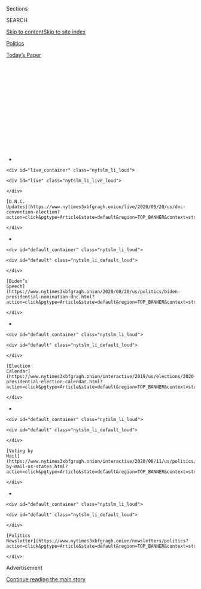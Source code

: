 <div id="app">

<div>

<div>

<div>

<div class="NYTAppHideMasthead css-1q2w90k e1suatyy0">

<div class="section css-ui9rw0 e1suatyy2">

<div class="css-eph4ug er09x8g0">

<div class="css-6n7j50">

</div>

<span class="css-1dv1kvn">Sections</span>

<div class="css-10488qs">

<span class="css-1dv1kvn">SEARCH</span>

</div>

[Skip to content](#site-content)[Skip to site
index](#site-index)

</div>

<div id="masthead-section-label" class="css-1wr3we4 eaxe0e00">

[Politics](https://www.nytimes3xbfgragh.onion/section/politics)

</div>

<div class="css-10698na e1huz5gh0">

</div>

</div>

<div id="masthead-bar-one" class="section hasLinks css-15hmgas e1csuq9d3">

<div class="css-uqyvli e1csuq9d0">

</div>

<div class="css-1uqjmks e1csuq9d1">

</div>

<div class="css-9e9ivx">

[](https://myaccount.nytimes3xbfgragh.onion/auth/login?response_type=cookie&client_id=vi)

</div>

<div class="css-1bvtpon e1csuq9d2">

[Today’s
Paper](https://www.nytimes3xbfgragh.onion/section/todayspaper)

</div>

</div>

</div>

</div>

<div data-aria-hidden="false">

<div id="site-content" data-role="main">

<div>

<div class="css-1aor85t" style="opacity:0.000000001;z-index:-1;visibility:hidden">

<div class="css-1hqnpie">

<div class="css-epjblv">

<span class="css-17xtcya">[Politics](/section/politics)</span><span class="css-x15j1o">|</span><span class="css-fwqvlz">Inside
Wisconsin’s Election Mess: Thousands of Missing or Nullified
Ballots</span>

</div>

<div class="css-k008qs">

<div class="css-1iwv8en">

<span class="css-18z7m18"></span>

<div>

</div>

</div>

<span class="css-1n6z4y">https://nyti.ms/2VgJr5t</span>

<div class="css-1705lsu">

<div class="css-4xjgmj">

<div class="css-4skfbu" data-role="toolbar" data-aria-label="Social Media Share buttons, Save button, and Comments Panel with current comment count" data-testid="share-tools">

  - 
  - 
  - 
  - 
    
    <div class="css-6n7j50">
    
    </div>

  - 

</div>

</div>

</div>

</div>

</div>

</div>

<div class="css-13pd83m">

<div id="NYT_TOP_BANNER_REGION">

<div>

<div id="styln-elections-notifications-menu" class="section css-l08pwh interactive-content interactive-size-medium">

<div class="css-17ih8de interactive-body">

<div class="nytslm_innerContainer" data-aria-live="polite">

<div class="nytslm_title">

</div>

  - 
    
    <div id="live_container" class="nytslm_li_loud">
    
    <div id="live" class="nytslm_li_live_loud">
    
    </div>
    
    [D.N.C.
    Updates](https://www.nytimes3xbfgragh.onion/live/2020/08/20/us/dnc-convention-election?action=click&pgtype=Article&state=default&region=TOP_BANNER&context=storylines_menu)
    
    </div>

  - 
    
    <div id="default_container" class="nytslm_li_loud">
    
    <div id="default" class="nytslm_li_default_loud">
    
    </div>
    
    [Biden’s
    Speech](https://www.nytimes3xbfgragh.onion/2020/08/20/us/politics/biden-presidential-nomination-dnc.html?action=click&pgtype=Article&state=default&region=TOP_BANNER&context=storylines_menu)
    
    </div>

  - 
    
    <div id="default_container" class="nytslm_li_loud">
    
    <div id="default" class="nytslm_li_default_loud">
    
    </div>
    
    [Election
    Calendar](https://www.nytimes3xbfgragh.onion/interactive/2019/us/elections/2020-presidential-election-calendar.html?action=click&pgtype=Article&state=default&region=TOP_BANNER&context=storylines_menu)
    
    </div>

  - 
    
    <div id="default_container" class="nytslm_li_loud">
    
    <div id="default" class="nytslm_li_default_loud">
    
    </div>
    
    [Voting by
    Mail](https://www.nytimes3xbfgragh.onion/interactive/2020/08/11/us/politics/vote-by-mail-us-states.html?action=click&pgtype=Article&state=default&region=TOP_BANNER&context=storylines_menu)
    
    </div>

  - 
    
    <div id="default_container" class="nytslm_li_loud">
    
    <div id="default" class="nytslm_li_default_loud">
    
    </div>
    
    [Politics
    Newsletter](https://www.nytimes3xbfgragh.onion/newsletters/politics?action=click&pgtype=Article&state=default&region=TOP_BANNER&context=storylines_menu)
    
    </div>

</div>

</div>

</div>

</div>

</div>

</div>

<div id="top-wrapper" class="css-1sy8kpn">

<div id="top-slug" class="css-l9onyx">

Advertisement

</div>

[Continue reading the main
story](#after-top)

<div class="ad top-wrapper" style="text-align:center;height:100%;display:block;min-height:250px">

<div id="top" class="place-ad" data-position="top" data-size-key="top">

</div>

</div>

<div id="after-top">

</div>

</div>

<div>

<div id="sponsor-wrapper" class="css-1hyfx7x">

<div id="sponsor-slug" class="css-19vbshk">

Supported by

</div>

[Continue reading the main
story](#after-sponsor)

<div id="sponsor" class="ad sponsor-wrapper" style="text-align:center;height:100%;display:block">

</div>

<div id="after-sponsor">

</div>

</div>

<div class="css-186x18t">

</div>

<div class="css-1vkm6nb ehdk2mb0">

# Inside Wisconsin’s Election Mess: Thousands of Missing or Nullified Ballots

</div>

As Wisconsin scrambled to expand voting by mail for its election on
Tuesday, many absentee voters said their ballots went undelivered.

<div class="css-79elbk" data-testid="photoviewer-wrapper">

<div class="css-z3e15g" data-testid="photoviewer-wrapper-hidden">

</div>

<div class="css-1a48zt4 ehw59r15" data-testid="photoviewer-children">

![<span class="css-16f3y1r e13ogyst0" data-aria-hidden="true">Absentee
ballots were sorted at the Milwaukee Elections Commission office on
Wednesday.</span><span class="css-cnj6d5 e1z0qqy90" itemprop="copyrightHolder"><span class="css-1ly73wi e1tej78p0">Credit...</span><span><span>Mark
Hoffman/Milwaukee Journal-Sentinel, via Associated
Press</span></span></span>](https://static01.graylady3jvrrxbe.onion/images/2020/04/09/us/politics/09wisconsin/merlin_171407025_a354ea0c-f063-46bb-b20c-70e3bbd0e33c-articleLarge.jpg?quality=75&auto=webp&disable=upscale)

</div>

</div>

<div class="css-18e8msd">

<div class="css-pdw9fk epjyd6m0">

<div class="css-1txwxcy ey68jwv0" data-aria-hidden="true">

[![Nick
Corasaniti](https://static01.graylady3jvrrxbe.onion/images/2018/06/13/multimedia/author-nick-corasaniti/author-nick-corasaniti-thumbLarge-v2.png
"Nick Corasaniti")](https://www.nytimes3xbfgragh.onion/by/nick-corasaniti)[![Stephanie
Saul](https://static01.graylady3jvrrxbe.onion/images/2020/02/06/reader-center/author-stephanie-saul/author-stephanie-saul-thumbLarge.png
"Stephanie Saul")](https://www.nytimes3xbfgragh.onion/by/stephanie-saul)

</div>

<div class="css-1baulvz">

By [<span class="css-1baulvz" itemprop="name">Nick
Corasaniti</span>](https://www.nytimes3xbfgragh.onion/by/nick-corasaniti)
and [<span class="css-1baulvz last-byline" itemprop="name">Stephanie
Saul</span>](https://www.nytimes3xbfgragh.onion/by/stephanie-saul)

</div>

</div>

  - 
    
    <div class="css-ld3wwf e16638kd2">
    
    April 9,
    2020
    
    </div>

  - 
    
    <div class="css-4xjgmj">
    
    <div class="css-d8bdto" data-role="toolbar" data-aria-label="Social Media Share buttons, Save button, and Comments Panel with current comment count" data-testid="share-tools">
    
      - 
      - 
      - 
      - 
        
        <div class="css-6n7j50">
        
        </div>
    
      - 
    
    </div>
    
    </div>

</div>

</div>

<div class="section meteredContent css-1r7ky0e" name="articleBody" itemprop="articleBody">

<div class="css-1fanzo5 StoryBodyCompanionColumn">

<div class="css-53u6y8">

Three tubs of absentee ballots that never reached voters were discovered
in a postal center outside Milwaukee. At least 9,000 absentee ballots
requested by voters were never sent, and others recorded as sent were
never received. Even when voters did return their completed ballots in
the mail, thousands were postmarked too late to count — or not at all.

Cracks in Wisconsin’s vote-by-mail operation are now emerging after the
state’s scramble to expand that effort on the fly for voters who feared
going to the polls in Tuesday’s elections. The takeaways — that the
election network and the Postal Service were pushed to the brink of
their capabilities, and that mistakes were clearly made — are
instructive for other states if they choose to broaden vote-by-mail
methods without sufficient time, money and planning.

More than 860,000 completed absentee ballots had been returned by
Tuesday, already a record for Wisconsin spring elections. But for
thousands of other voters, who never received their ballots, there was
only one recourse: putting their health at risk and defying a
stay-at-home order to vote in person during the coronavirus pandemic.
Many chose not to show up.

[Federal health officials have
suggested](https://www.nytimes3xbfgragh.onion/2020/04/08/us/politics/republicans-vote-by-mail.html)
that expanding voting by mail could help reduce crowds at polling places
and therefore make elections safer amid the outbreak. The issues that
have arisen in Wisconsin offer a warning for other states of the
potential pitfalls of a rapid, last-minute expansion of absentee
balloting, particularly one marred by a flurry of court challenges and
11th-hour rulings that created confusion and chaos.

</div>

</div>

<div class="css-1fanzo5 StoryBodyCompanionColumn">

<div class="css-53u6y8">

The mix of missing and mismarked ballots suggests that thousands of
Wisconsin voters were effectively disenfranchised, an issue that Justice
Ruth Bader Ginsburg warned of in her dissent to a Supreme Court decision
on Monday that blocked extended absentee balloting in the state. Tens of
thousands of people who did not receive their ballots in time, Justice
Ginsburg wrote, “will be left quite literally without a vote.”

But many Republicans, and even some Democrats, have continued to cast
concerns on the security and veracity of vote-by-mail systems,
especially ones expanded so rapidly.

“It’s a harder system to administer, and obviously it’s a harder system
to police writ large,” Gov. Andrew M. Cuomo, Democrat of New York, said
in a radio interview on Thursday, when asked about the downsides to
expanding voting by mail. “People showing up, people actually showing
ID, is still the easiest system to assure total
integrity.”

<div id="NYT_MAIN_CONTENT_1_REGION" class="css-9tf9ac">

<div>

<div id="styln-nfldraft-updates-block" class="section interactive-content interactive-size-medium css-1ftcdic">

<div class="css-17ih8de interactive-body">

<div id="styln-briefing-block">

<div class="briefing-block-header-section">

# [Latest Updates: 2020 Election](https://www.nytimes3xbfgragh.onion/live/2020/08/19/us/dnc-convention-election?action=click&pgtype=Article&state=default&region=MAIN_CONTENT_1&context=storylines_live_updates)

</div>

<div class="briefing-block-lb-items">

<div class="briefing-block-update-time">

[7h
ago](https://www.nytimes3xbfgragh.onion/live/2020/08/19/us/dnc-convention-election?action=click&pgtype=Article&state=default&region=MAIN_CONTENT_1&context=storylines_live_updates#night-3-featured-more-policy-a-focus-on-women-and-a-full-throated-rejection-of-trump-by-his-predecessor)

</div>

<div>

[Night 3 featured more policy, a focus on women and a full-throated
rejection of Trump by his
predecessor.](https://www.nytimes3xbfgragh.onion/live/2020/08/19/us/dnc-convention-election?action=click&pgtype=Article&state=default&region=MAIN_CONTENT_1&context=storylines_live_updates#night-3-featured-more-policy-a-focus-on-women-and-a-full-throated-rejection-of-trump-by-his-predecessor)

</div>

<div class="briefing-block-update-time">

[9h
ago](https://www.nytimes3xbfgragh.onion/live/2020/08/19/us/dnc-convention-election?action=click&pgtype=Article&state=default&region=MAIN_CONTENT_1&context=storylines_live_updates#trump-live-tweeted-obamas-speech-tonight-hell-appear-on-fox-news-right-before-bidens-tomorrow)

</div>

<div>

[Trump live-tweeted Obama’s speech tonight. He’ll appear on Fox News
right before Biden’s
tomorrow.](https://www.nytimes3xbfgragh.onion/live/2020/08/19/us/dnc-convention-election?action=click&pgtype=Article&state=default&region=MAIN_CONTENT_1&context=storylines_live_updates#trump-live-tweeted-obamas-speech-tonight-hell-appear-on-fox-news-right-before-bidens-tomorrow)

</div>

<div class="briefing-block-update-time">

[9h
ago](https://www.nytimes3xbfgragh.onion/live/2020/08/19/us/dnc-convention-election?action=click&pgtype=Article&state=default&region=MAIN_CONTENT_1&context=storylines_live_updates#advocates-for-domestic-violence-survivors-praised-biden-in-a-video)

</div>

<div>

[Advocates for domestic violence survivors praised Biden in a
video.](https://www.nytimes3xbfgragh.onion/live/2020/08/19/us/dnc-convention-election?action=click&pgtype=Article&state=default&region=MAIN_CONTENT_1&context=storylines_live_updates#advocates-for-domestic-violence-survivors-praised-biden-in-a-video)

</div>

</div>

<div class="briefing-block-footer">

<div class="briefing-block-footer-meta">

[See more
updates](https://www.nytimes3xbfgragh.onion/live/2020/08/19/us/dnc-convention-election?action=click&pgtype=Article&state=default&region=MAIN_CONTENT_1&context=storylines_live_updates)

</div>

</div>

</div>

</div>

</div>

</div>

</div>

In Wisconsin, the missing votes could also portend a long legal battle
over the results; one race on Tuesday’s ballot was a hotly contested
State Supreme Court seat that, in a normal election, was expected to be
extremely close. The margin in the state’s 2019 Supreme Court race was
about 6,000 votes.

“This has all the makings of a Florida 2000 if we have a close race,”
said Gordon Hintz, the Democratic minority leader in the Wisconsin State
Assembly. Mr. Hintz, who lives in Oshkosh, was one of the voters who
never received his absentee ballot — even though the state’s website
said it had been mailed to him. He chose not to vote in person.

</div>

</div>

<div class="css-1fanzo5 StoryBodyCompanionColumn">

<div class="css-53u6y8">

Others in Mr. Hintz’s district may have encountered the same problem. On
Tuesday, calls began flooding the office of Dan Feyen, the state senator
whose district includes Oshkosh, from voters saying they never received
their ballots, even though they were told their ballots had been sent
out. Nearly every one of those voters had requested their ballots on one
of three dates: March 18, March 22 and March 23, more than two weeks
before the election.

Mr. Feyen, a Republican, filed a complaint with the Wisconsin Elections
Commission, asking it to investigate. He also wants those voters to be
given a chance to fill out and return ballots.

On Wednesday, the commission received a phone call from a postal worker
in Milwaukee who said three bins of absentee ballots had been located
that had never reached their destinations, mostly in Oshkosh and nearby
Appleton. The number of ballots in the bins was not clear.

A spokeswoman for the Postal Service, Martha Johnson, said Thursday that
officials were “aware of potential issues with absentee ballots in
Wisconsin and are currently conducting an investigation into the
claims.”

Meagan Wolfe, the elections commission’s administrator, said she did not
think the U.S. Supreme Court decision left any room for ballots to be
counted if they were not postmarked by Tuesday’s deadline. “There really
isn’t any additional things for this election that a voter could do if
their ballot didn’t make it by the deadline,” she said in a news
conference on Wednesday.

Many of the complaints from voters came from the Oshkosh and Appleton
areas, but voters from all over the state said they had not received the
absentee ballots they requested.

Dianne Ostrowski of Waukesha, about 20 miles west of Milwaukee, said she
had filed an online request for an absentee ballot but never received
one.

</div>

</div>

<div class="css-1fanzo5 StoryBodyCompanionColumn">

<div class="css-53u6y8">

“I’m talking via Facebook with my family in Madison. Same thing. They
never got their ballot either,” said Ms. Ostrowski, who is retired from
the financial services industry. Madison, the capital, is more than an
hour west of Waukesha.

Tamera Goodwin and her husband, who live in Madison, also said they
hadn’t received ballots. “I was looking all over the place, I was
looking on the news, Facebook, my state assemblyman’s page, talking to
neighbors at a distance, but everyone was confused,” Ms. Goodwin said.
“None of us has gotten our ballots and none of us had clarity of where
to go.”

Lacking other options, Ms. Goodwin and her husband went to vote in
person on Tuesday.

In Racine, about 40 minutes south of Milwaukee, Dawn and Jeff Loken,
also retired, complained that they did not receive their ballots. The
two Democrats finally trudged to the polls Tuesday night, not to be
deterred by what Mr. Loken, who describes himself as a “die-hard
Democrat” viewed as an intentional effort by Republicans to suppress his
vote. (State Republican lawmakers [rebuffed the Democratic governor’s
request](https://www.nytimes3xbfgragh.onion/2020/04/06/us/politics/wisconsin-primary-voting-coronavirus.html)
to postpone the election.)

Some absentee voters who received their ballots and mailed them back in
time are running into a separate issue: postmarking.

After much legal wrangling over this year’s absentee ballot deadlines,
the Supreme Court’s decision held that ballots must be postmarked by
Election Day to count. But in at least one city, Madison, a number of
ballots received by the clerk were never even postmarked to begin with.

“We are still receiving mail now from the post office, and about half of
it is postmarked,” said Maribeth Witzel-Behl, the city clerk. “It’s
probably by now a couple thousand that we’ve received from the post
office with no postmark.”

She said her office is dating the ballots with its own stamp as soon as
they arrive, and is working with the city attorney to determine what to
do with them.

</div>

</div>

<div class="css-1fanzo5 StoryBodyCompanionColumn">

<div class="css-53u6y8">

Even when postmarks are applied, they can prove problematic,
particularly for some rural voters. Michelle Schwenneker, who lives in
rural Jackson County, said that the mail truck in her town comes once a
day, at 7:30 a.m., so if she put her ballot in the mailbox on Election
Day it wouldn’t be postmarked in time.

“For me, basically, mailing your ballot and having it postmarked are
basically two different things,” said Ms. Schwenneker.

With ballots still trickling in and results yet to be released, there
has been no major legal challenge to Tuesday’s election. But activist
groups and election lawyers in Wisconsin are still reviewing their
options and monitoring reports of missing ballots.

Even in states that already vote entirely by mail, lost ballots can
plague a system. In Colorado, Secretary of State Jena Griswold
[excoriated the Postal Service last
November](https://www.denverpost.com/2019/11/08/election-2019-jena-griswold/)
after 828 ballots arrived in Denver-area mailboxes on the afternoon of a
tight mayoral race in suburban Aurora — too late for many people to
vote.

But perhaps nothing presented as great a challenge for Wisconsin as the
vast expansion of the absentee system in such a short period of time.
More than 1.2 million ballots were requested this year; only about
250,000 were issued in Wisconsin’s 2016 spring election.

Kim Wyman, the secretary of state in Washington, a mail-voting state,
said it is important for elections officials to work with local postal
systems to make sure they can handle the sudden increase in volume.

“These states are going from 0 to 100,” she said.

Isabella Grullón Paz contributed
reporting.

</div>

</div>

<div>

</div>

</div>

<div>

</div>

<div>

</div>

<div id="NYT_BELOW_MAIN_CONTENT_REGION">

<div>

<div id="STLYN_guide_v1_STYLN_guide_a" class="section css-l08pwh interactive-content interactive-size-medium">

<div class="css-17ih8de interactive-body">

<div class="g-story g-freebird g-max-limit" data-preview-slug="styln-scroll-guide">

</div>

<div id="g-electionguide-id" class="g-electionguide">

<div class="g-electionguide-container">

<div class="g-electionguide-wrapper">

<div class="g-electionguide-logo">

</div>

# Our 2020 Election Guide

Updated Aug. 20, 2020

  - 
    
    -----
    
    ## Convention Recap
    
      - Joe Biden accepted the Democratic nomination, urging Americans
        to have faith that they could [“overcome this season of
        darkness.”](https://www.nytimes3xbfgragh.onion/2020/08/20/us/politics/Joe-Biden-accepts-democratic-nomination.html?action=click&pgtype=Article&state=default&region=BELOW_MAIN_CONTENT&context=storylines_guide)

  - 
    
    -----
    
    ## News Analysis
    
      - Looming over Mr. Biden’s nomination was the ever-present shadow
        of another man who’s poised to dominate the campaign: [Donald J.
        Trump](https://www.nytimes3xbfgragh.onion/2020/08/20/us/politics/biden-dnc-speech-trump.html?action=click&pgtype=Article&state=default&region=BELOW_MAIN_CONTENT&context=storylines_guide).

  - 
    
    -----
    
    ## Keep Up With Our Coverage
    
      - Get an
        [email](https://www.nytimes3xbfgragh.onion/newsletters/politics?action=click&pgtype=Article&state=default&region=BELOW_MAIN_CONTENT&context=storylines_guide)
        recapping the day’s news
    
    <!-- end list -->
    
      - Download our mobile app on
        [iOS](https://apps.apple.com/us/app/nytimes/id284862083?ls=1&mat_click_id=5c79ae7455014fd1bd66b5610c05b8f2-20191112-16948&referrer=mat_click_id%3D5c79ae7455014fd1bd66b5610c05b8f2-20191112-16948%26link_click_id%3D722930677036718082)
        and
        [Android](http://a.localytics.com/android?id=com.nytimes.android&referrer=utm_source%3Dother_nyt_mobile_web%26utm_medium%3DWeb%2520page%26utm_term%3DGeneral%2520Mobile%2520Page%26utm_campaign%3DNYT%2520Mobile%2520General%2520Page)
        and turn on Breaking News and Politics alerts

</div>

</div>

</div>

</div>

</div>

</div>

</div>

<div>

</div>

<div>

<div id="bottom-wrapper" class="css-1ede5it">

<div id="bottom-slug" class="css-l9onyx">

Advertisement

</div>

[Continue reading the main
story](#after-bottom)

<div id="bottom" class="ad bottom-wrapper" style="text-align:center;height:100%;display:block;min-height:90px">

</div>

<div id="after-bottom">

</div>

</div>

</div>

</div>

</div>

## Site Index

<div>

</div>

## Site Information Navigation

  - [© <span>2020</span> <span>The New York Times
    Company</span>](https://help.nytimes3xbfgragh.onion/hc/en-us/articles/115014792127-Copyright-notice)

<!-- end list -->

  - [NYTCo](https://www.nytco.com/)
  - [Contact
    Us](https://help.nytimes3xbfgragh.onion/hc/en-us/articles/115015385887-Contact-Us)
  - [Work with us](https://www.nytco.com/careers/)
  - [Advertise](https://nytmediakit.com/)
  - [T Brand Studio](http://www.tbrandstudio.com/)
  - [Your Ad
    Choices](https://www.nytimes3xbfgragh.onion/privacy/cookie-policy#how-do-i-manage-trackers)
  - [Privacy](https://www.nytimes3xbfgragh.onion/privacy)
  - [Terms of
    Service](https://help.nytimes3xbfgragh.onion/hc/en-us/articles/115014893428-Terms-of-service)
  - [Terms of
    Sale](https://help.nytimes3xbfgragh.onion/hc/en-us/articles/115014893968-Terms-of-sale)
  - [Site
    Map](https://spiderbites.nytimes3xbfgragh.onion)
  - [Help](https://help.nytimes3xbfgragh.onion/hc/en-us)
  - [Subscriptions](https://www.nytimes3xbfgragh.onion/subscription?campaignId=37WXW)

</div>

</div>

</div>

</div>
